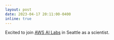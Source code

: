 ```yaml
---
layout: post
date: 2023-04-17 20:11:00-0400
inline: true
---
```

Excited to join [AWS AI Labs](https://www.amazon.science/) in Seattle as a scientist. 